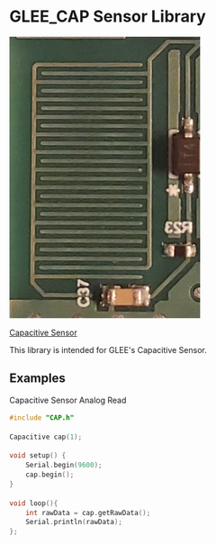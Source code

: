 # GLEE_CAP Sensor Library

![Capacitive Sensor](/Docs/Images/CAP_close_up.jpg)

[Capacitive Sensor]()

This library is intended for GLEE's Capacitive Sensor. 

## Examples
Capacitive Sensor Analog Read
```C++
#include "CAP.h"

Capacitive cap(1);

void setup() {
	Serial.begin(9600);
	cap.begin();
}

void loop(){
	int rawData = cap.getRawData(); 
	Serial.println(rawData);
};
```
